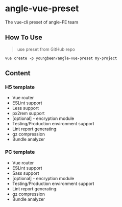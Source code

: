 # angle-vue-preset

The vue-cli preset of angle-FE team

## How To Use

> use preset from GitHub repo

`vue create -p youngbeen/angle-vue-preset my-project`

## Content

### H5 template

* Vue router
* ESLint support
* Less support
* px2rem support
* [optional] - encryption module
* Testing/Production environment support
* Lint report generating
* gz compression
* Bundle analyzer

### PC template

* Vue router
* ESLint support
* Sass support
* [optional] - encryption module
* Testing/Production environment support
* Lint report generating
* gz compression
* Bundle analyzer
